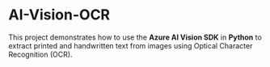 # AI-Vision-OCR
This project demonstrates how to use the **Azure AI Vision SDK** in **Python** to extract printed and handwritten text from images using Optical Character Recognition (OCR).
